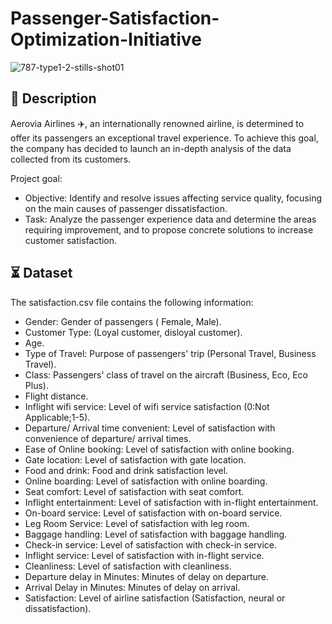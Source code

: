 # Passenger-Satisfaction-Optimization-Initiative

![787-type1-2-stills-shot01](https://github.com/NadirZamouche/Passenger-Satisfaction-Optimization-Initiative/assets/95188070/d28cdd1c-a144-42a0-a330-a55c0de11ce7)

## 📝 Description
Aerovia Airlines ✈️, an internationally renowned airline, is determined to offer its passengers an exceptional travel experience. To achieve this goal, the company has decided to launch an in-depth analysis of the data collected from its customers. 

Project goal:
- Objective: Identify and resolve issues affecting service quality, focusing on the main causes of passenger dissatisfaction.
- Task: Analyze the passenger experience data and determine the areas requiring improvement, and to propose concrete solutions to increase customer satisfaction.

## ⏳ Dataset
The satisfaction.csv file contains the following information:
- Gender: Gender of passengers ( Female, Male).
- Customer Type: (Loyal customer, disloyal customer).
- Age.
- Type of Travel: Purpose of passengers' trip (Personal Travel, Business Travel).
- Class: Passengers' class of travel on the aircraft (Business, Eco, Eco Plus).
- Flight distance.
- Inflight wifi service: Level of wifi service satisfaction (0:Not Applicable;1-5).
- Departure/ Arrival time convenient: Level of satisfaction with convenience of departure/ arrival times.
- Ease of Online booking: Level of satisfaction with online booking.
- Gate location: Level of satisfaction with gate location.
- Food and drink: Food and drink satisfaction level.
- Online boarding: Level of satisfaction with online boarding.
- Seat comfort: Level of satisfaction with seat comfort.
- Inflight entertainment: Level of satisfaction with in-flight entertainment.
- On-board service: Level of satisfaction with on-board service.
- Leg Room Service: Level of satisfaction with leg room.
- Baggage handling: Level of satisfaction with baggage handling.
- Check-in service: Level of satisfaction with check-in service.
- Inflight service: Level of satisfaction with in-flight service.
- Cleanliness: Level of satisfaction with cleanliness.
- Departure delay in Minutes: Minutes of delay on departure.
- Arrival Delay in Minutes: Minutes of delay on arrival.
- Satisfaction: Level of airline satisfaction (Satisfaction, neural or dissatisfaction).
